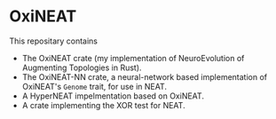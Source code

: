 # OxiNEAT

This repositary contains
 - The OxiNEAT crate (my implementation of NeuroEvolution of Augmenting Topologies in Rust).
 - The OxiNEAT-NN crate, a neural-network based implementation of OxiNEAT's `Genome` trait, for use in NEAT.
 - A HyperNEAT impelmentation based on OxiNEAT.
 - A crate implementing the XOR test for NEAT.
